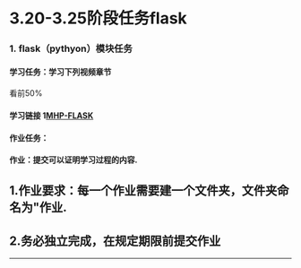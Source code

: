 # 3.20-3.25阶段任务flask

### 1. flask（pythyon）模块任务

#### 学习任务：学习下列视频章节

看前50%

#### 学习链接 1[MHP-FLASK](https://b23.tv/J2bzSQj)



#### 作业任务：

#### 作业：提交可以证明学习过程的内容.

## 1.作业要求：每一个作业需要建一个文件夹，文件夹命名为"作业.

## 2.务必独立完成，在规定期限前提交作业

------------------------------------------------------------------------------------------------------------------------------
